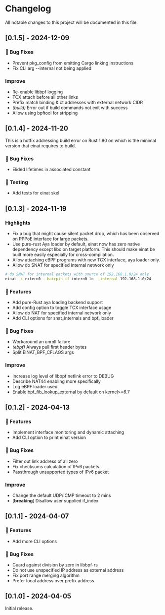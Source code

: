 # Changelog

All notable changes to this project will be documented in this file.

## [0.1.5] - 2024-12-09

### 🐛 Bug Fixes

-   Prevent pkg_config from emitting Cargo linking instructions
-   Fix CLI arg --internal not being applied

### Improve

-   Re-enable libbpf logging
-   TCX attach before all other links
-   Prefix match binding & ct addresses with external network CIDR
-   _(build)_ Error out if build commands not exit with success
-   Allow using bpftool for stripping

## [0.1.4] - 2024-11-20

This is a hotfix addressing build error on Rust 1.80 on which is the minimal version that einat requires to build.

### 🐛 Bug Fixes

-   Elided lifetimes in associated constant

### 🧪 Testing

-   Add tests for einat skel

## [0.1.3] - 2024-11-19

### Highlights

-   Fix a bug that might cause silent packet drop, which has been observed on PPPoE interface for large packets.
-   Use pure-rust Aya loader by default, einat now has zero native dependency except libc on target platform.
    This should make einat be built more easily especially for cross-compilation.
-   Allow attaching eBPF programs with new TCX interface, aya loader only.
-   Allow do SNAT for specified internal network only

```bash
# do SNAT for internal packets with source of 192.168.1.0/24 only
einat -i extern0 --hairpin-if intern0 lo --internal 192.168.1.0/24
```

### 🚀 Features

-   Add pure-Rust aya loading backend support
-   Add config option to toggle TCX interface usage
-   Allow do NAT for specified internal network only
-   Add CLI options for snat_internals and bpf_loader

### 🐛 Bug Fixes

-   Workaround an unroll failure
-   _(ebpf)_ Always pull first header bytes
-   Split EINAT_BPF_CFLAGS args

### Improve

-   Increase log level of libbpf netlink error to DEBUG
-   Describe NAT44 enabling more specifically
-   Log eBPF loader used
-   Enable bpf_fib_lookup_external by default on kernel>=6.7

## [0.1.2] - 2024-04-13

### 🚀 Features

-   Implement interface monitoring and dynamic attaching
-   Add CLI option to print einat version

### 🐛 Bug Fixes

-   Filter out link address of all zero
-   Fix checksums calculation of IPv6 packets
-   Passthrough unsupported types of IPv6 packet

### Improve

-   Change the default UDP/ICMP timeout to 2 mins
-   [**breaking**] Disallow user supplied if_index

## [0.1.1] - 2024-04-07

### 🚀 Features

-   Add more CLI options

### 🐛 Bug Fixes

-   Guard against division by zero in libbpf-rs
-   Do not use unspecified IP address as external address
-   Fix port range merging algorithm
-   Prefer local address over prefix address

## [0.1.0] - 2024-04-05

Initial release.
